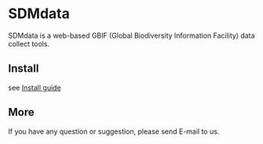 SDMdata
===

SDMdata is a web-based GBIF (Global Biodiversity Information Facility) data collect tools.

## Install
see [Install guide](document/setup/install.md)

## More
If you have any question or suggestion, please send E-mail to us.
